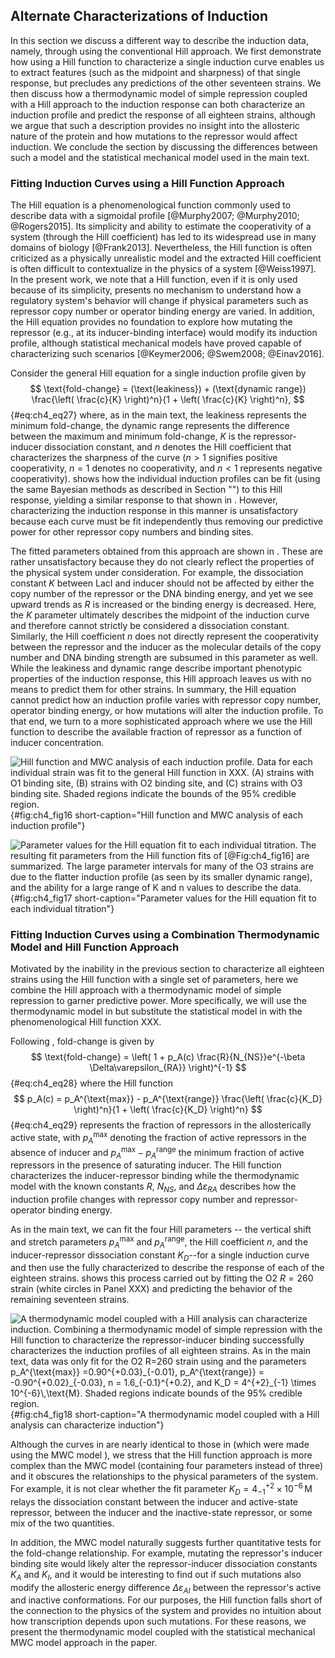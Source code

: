 ## Alternate Characterizations of Induction 

In this section we discuss a different way to describe the induction data,
namely, through using the conventional Hill approach. We first demonstrate how
using a Hill function to characterize a single induction curve enables us to
extract features (such as the midpoint and sharpness) of that single response,
but precludes any predictions of the other seventeen strains. We then discuss
how a thermodynamic model of simple repression coupled with a Hill approach to
the induction response can both characterize an induction profile and predict
the response of all eighteen strains, although we argue that such a description
provides no insight into the allosteric nature of the protein and how mutations
to the repressor would affect induction. We conclude the section by discussing
the differences between such a model and the statistical mechanical model used
in the main text.

### Fitting Induction Curves using a Hill Function Approach

The Hill equation is a phenomenological function commonly used to describe data
with a sigmoidal profile [@Murphy2007; @Murphy2010; @Rogers2015]. Its simplicity
and ability to estimate the cooperativity of a system (through the Hill
coefficient) has led to its widespread use in many domains of biology
[@Frank2013]. Nevertheless, the Hill function is often criticized as a
physically unrealistic model and the extracted Hill coefficient is often
difficult to contextualize in the physics of a system [@Weiss1997]. In the
present work, we note that a Hill function, even if it is only used because of
its simplicity, presents no mechanism to understand how a regulatory system's
behavior will change if physical parameters such as repressor copy number or
operator binding energy are varied. In addition, the Hill equation provides no
foundation to explore how mutating the repressor (e.g., at its inducer-binding
interface) would modify its induction profile, although statistical mechanical
models have proved capable of characterizing such scenarios [@Keymer2006;
@Swem2008; @Einav2016].

Consider the general Hill equation for a single induction profile given
by 
$$
\text{fold-change} = (\text{leakiness}) + (\text{dynamic range}) 
\frac{\left( \frac{c}{K} \right)^n}{1 + \left( \frac{c}{K} \right)^n},
$${#eq:ch4_eq27}
where, as in the main text, the leakiness represents the minimum fold-change,
the dynamic range represents the difference between the maximum and minimum
fold-change, $K$ is the repressor-inducer dissociation constant, and $n$ denotes
the Hill coefficient that characterizes the sharpness of the curve ($n > 1$
signifies positive cooperativity, $n = 1$ denotes no cooperativity, and $n < 1$
represents negative cooperativity). shows how the individual induction profiles
can be fit (using the same Bayesian methods as described in Section "") to this
Hill response, yielding a similar response to that shown in . However,
characterizing the induction response in this manner is unsatisfactory because
each curve must be fit independently thus removing our predictive power for
other repressor copy numbers and binding sites.

The fitted parameters obtained from this approach are shown in . These are
rather unsatisfactory because they do not clearly reflect the properties of the
physical system under consideration. For example, the dissociation constant $K$
between LacI and inducer should not be affected by either the copy number of the
repressor or the DNA binding energy, and yet we see upward trends as $R$ is
increased or the binding energy is decreased. Here, the $K$ parameter ultimately
describes the midpoint of the induction curve and therefore cannot strictly be
considered a dissociation constant. Similarly, the Hill coefficient $n$ does not
directly represent the cooperativity between the repressor and the inducer as
the molecular details of the copy number and DNA binding strength are subsumed
in this parameter as well. While the leakiness and dynamic range describe
important phenotypic properties of the induction response, this Hill approach
leaves us with no means to predict them for other strains. In summary, the Hill
equation cannot predict how an induction profile varies with repressor copy
number, operator binding energy, or how mutations will alter the induction
profile. To that end, we turn to a more sophisticated approach where we use the
Hill function to describe the available fraction of repressor as a function of
inducer concentration.

![**Hill function and MWC analysis of each induction profile.** Data for each
individual strain was fit to the general Hill function in XXX. (A) strains with
O1 binding site, (B) strains with O2 binding site, and (C) strains with O3
binding site. Shaded regions indicate the bounds of the 95\% credible
region.](ch4_fig16){#fig:ch4_fig16 short-caption="Hill function and MWC analysis
of each induction profile"}

![**Parameter values for the Hill equation fit to each individual titration.**
The resulting fit parameters from the Hill function fits of [@Fig:ch4_fig16] are
summarized. The large parameter intervals for many of the O3 strains are due to
the flatter induction profile (as seen by its smaller dynamic range), and the
ability for a large range of $K$ and $n$ values to describe the
data.](ch4_fig17){#fig:ch4_fig17 short-caption="Parameter values for the Hill
equation fit to each individual titration"}

### Fitting Induction Curves using a Combination Thermodynamic Model and Hill Function Approach

Motivated by the inability in the previous section to characterize all eighteen
strains using the Hill function with a single set of parameters, here we combine
the Hill approach with a thermodynamic model of simple repression to garner
predictive power. More specifically, we will use the thermodynamic model in but
substitute the statistical model in with the phenomenological Hill function XXX.

Following , fold-change is given by
$$
\text{fold-change} = \left( 1 + p_A(c) \frac{R}{N_{NS}}e^{-\beta
\Delta\varepsilon_{RA}} \right)^{-1}
$${#eq:ch4_eq28}
where the Hill function
$$
p_A(c) = p_A^{\text{max}} - p_A^{\text{range}}
\frac{\left( \frac{c}{K_D} \right)^n}{1 + \left( \frac{c}{K_D} \right)^n}
$${#eq:ch4_eq29}
represents the fraction of repressors in the allosterically active state, with
$p_A^{\text{max}}$ denoting the fraction of active repressors in the absence of
inducer and $p_A^{\text{max}} - p_A^{\text{range}}$ the minimum fraction of
active repressors in the presence of saturating inducer. The Hill function
characterizes the inducer-repressor binding while the thermodynamic model with
the known constants $R$, $N_{NS}$, and $\Delta\varepsilon_{RA}$ describes how
the induction profile changes with repressor copy number and repressor-operator
binding energy.

As in the main text, we can fit the four Hill parameters -- the vertical shift
and stretch parameters $p_A^{\text{max}}$ and $p_A^{\text{range}}$, the Hill
coefficient $n$, and the inducer-repressor dissociation constant $K_D$--for a
single induction curve and then use the fully characterized to describe the
response of each of the eighteen strains. shows this process carried out by
fitting the O2 $R=260$ strain (white circles in Panel XXX) and predicting the
behavior of the remaining seventeen strains.

![**A thermodynamic model coupled with a Hill analysis can characterize
induction.** Combining a thermodynamic model of simple repression with the Hill
function to characterize the repressor-inducer binding successfully
characterizes the induction profiles of all eighteen strains. As in the main
text, data was only fit for the O2 $R=260$ strain using and the parameters
$p_A^{\text{max}} =0.90^{+0.03}_{-0.01}$, $p_A^{\text{range}} =
-0.90^{+0.02}_{-0.03}$, $n = 1.6_{-0.1}^{+0.2}$, and $K_D = 4^{+2}_{-1} \times
10^{-6}\,\text{M}$. Shaded regions indicate bounds of the 95% credible
region.](ch4_fig18){#fig:ch4_fig18 short-caption="A thermodynamic model coupled
with a Hill analysis can characterize induction"}

Although the curves in are nearly identical to those in (which were made using
the MWC model ), we stress that the Hill function approach is more complex than
the MWC model (containing four parameters instead of three) and it obscures the
relationships to the physical parameters of the system. For example, it is not
clear whether the fit parameter $K_D = 4^{+2}_{-1} \times 10^{-6}\,\text{M}$
relays the dissociation constant between the inducer and active-state repressor,
between the inducer and the inactive-state repressor, or some mix of the two
quantities.

In addition, the MWC model naturally suggests further quantitative tests for the
fold-change relationship. For example, mutating the repressor's inducer binding
site would likely alter the repressor-inducer dissociation constants $K_A$ and
$K_I$, and it would be interesting to find out if such mutations also modify the
allosteric energy difference $\Delta\varepsilon_{AI}$ between the repressor's
active and inactive conformations. For our purposes, the Hill function falls
short of the connection to the physics of the system and provides no intuition
about how transcription depends upon such mutations. For these reasons, we
present the thermodynamic model coupled with the statistical mechanical MWC
model approach in the paper.
